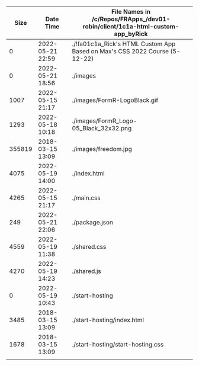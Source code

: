 |        Size |   Date    Time  | File Names in /c/Repos/FRApps_/dev01-robin/client/1c1a-html-custom-app_byRick
| ----------- |---------------- |---------------------------------------------------------------------------
|           0 |2022-05-21 22:59 |./!fa01c1a_Rick's HTML Custom App Based on Max's CSS 2022 Course (5-12-22)    
|           0 |2022-05-21 18:56 |./images    
|        1007 |2022-05-15 21:17 |./images/FormR-LogoBlack.gif    
|        1293 |2022-05-18 10:18 |./images/FormR_Logo-05_Black_32x32.png    
|      355819 |2018-03-15 13:09 |./images/freedom.jpg    
|        4075 |2022-05-19 14:00 |./index.html    
|        4265 |2022-05-15 21:17 |./main.css    
|         249 |2022-05-21 22:06 |./package.json    
|        4559 |2022-05-19 11:38 |./shared.css    
|        4270 |2022-05-19 14:23 |./shared.js    
|           0 |2022-05-19 10:43 |./start-hosting    
|        3485 |2018-03-15 13:09 |./start-hosting/index.html    
|        1678 |2018-03-15 13:09 |./start-hosting/start-hosting.css    
|             |                 |
